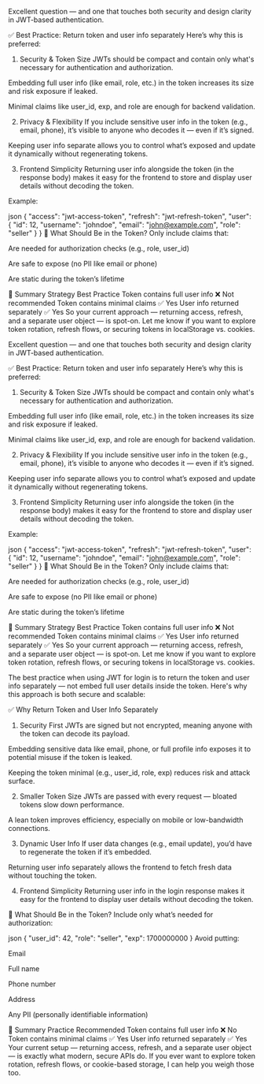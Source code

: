 Excellent question — and one that touches both security and design clarity in JWT-based authentication.

✅ Best Practice: Return token and user info separately
Here’s why this is preferred:

1. Security & Token Size
JWTs should be compact and contain only what's necessary for authentication and authorization.

Embedding full user info (like email, role, etc.) in the token increases its size and risk exposure if leaked.

Minimal claims like user_id, exp, and role are enough for backend validation.

2. Privacy & Flexibility
If you include sensitive user info in the token (e.g., email, phone), it’s visible to anyone who decodes it — even if it’s signed.

Keeping user info separate allows you to control what’s exposed and update it dynamically without regenerating tokens.

3. Frontend Simplicity
Returning user info alongside the token (in the response body) makes it easy for the frontend to store and display user details without decoding the token.

Example:

json
{
  "access": "jwt-access-token",
  "refresh": "jwt-refresh-token",
  "user": {
    "id": 12,
    "username": "johndoe",
    "email": "john@example.com",
    "role": "seller"
  }
}
🔐 What Should Be in the Token?
Only include claims that:

Are needed for authorization checks (e.g., role, user_id)

Are safe to expose (no PII like email or phone)

Are static during the token’s lifetime

🧠 Summary
Strategy	Best Practice
Token contains full user info	❌ Not recommended
Token contains minimal claims	✅ Yes
User info returned separately	✅ Yes
So your current approach — returning access, refresh, and a separate user object — is spot-on. Let me know if you want to explore token rotation, refresh flows, or securing tokens in localStorage vs. cookies.





Excellent question — and one that touches both security and design clarity in JWT-based authentication.

✅ Best Practice: Return token and user info separately
Here’s why this is preferred:

1. Security & Token Size
JWTs should be compact and contain only what's necessary for authentication and authorization.

Embedding full user info (like email, role, etc.) in the token increases its size and risk exposure if leaked.

Minimal claims like user_id, exp, and role are enough for backend validation.

2. Privacy & Flexibility
If you include sensitive user info in the token (e.g., email, phone), it’s visible to anyone who decodes it — even if it’s signed.

Keeping user info separate allows you to control what’s exposed and update it dynamically without regenerating tokens.

3. Frontend Simplicity
Returning user info alongside the token (in the response body) makes it easy for the frontend to store and display user details without decoding the token.

Example:

json
{
  "access": "jwt-access-token",
  "refresh": "jwt-refresh-token",
  "user": {
    "id": 12,
    "username": "johndoe",
    "email": "john@example.com",
    "role": "seller"
  }
}
🔐 What Should Be in the Token?
Only include claims that:

Are needed for authorization checks (e.g., role, user_id)

Are safe to expose (no PII like email or phone)

Are static during the token’s lifetime

🧠 Summary
Strategy	Best Practice
Token contains full user info	❌ Not recommended
Token contains minimal claims	✅ Yes
User info returned separately	✅ Yes
So your current approach — returning access, refresh, and a separate user object — is spot-on. Let me know if you want to explore token rotation, refresh flows, or securing tokens in localStorage vs. cookies.

The best practice when using JWT for login is to return the token and user info separately — not embed full user details inside the token. Here's why this approach is both secure and scalable:

✅ Why Return Token and User Info Separately
1. Security First
JWTs are signed but not encrypted, meaning anyone with the token can decode its payload.

Embedding sensitive data like email, phone, or full profile info exposes it to potential misuse if the token is leaked.

Keeping the token minimal (e.g., user_id, role, exp) reduces risk and attack surface.

2. Smaller Token Size
JWTs are passed with every request — bloated tokens slow down performance.

A lean token improves efficiency, especially on mobile or low-bandwidth connections.

3. Dynamic User Info
If user data changes (e.g., email update), you’d have to regenerate the token if it’s embedded.

Returning user info separately allows the frontend to fetch fresh data without touching the token.

4. Frontend Simplicity
Returning user info in the login response makes it easy for the frontend to display user details without decoding the token.

🔐 What Should Be in the Token?
Include only what’s needed for authorization:

json
{
  "user_id": 42,
  "role": "seller",
  "exp": 1700000000
}
Avoid putting:

Email

Full name

Phone number

Address

Any PII (personally identifiable information)

🧠 Summary
Practice	Recommended
Token contains full user info	❌ No
Token contains minimal claims	✅ Yes
User info returned separately	✅ Yes
Your current setup — returning access, refresh, and a separate user object — is exactly what modern, secure APIs do. If you ever want to explore token rotation, refresh flows, or cookie-based storage, I can help you weigh those too.
